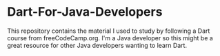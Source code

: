 # Dart-For-Java-Developers
This repository contains the material I used to study by following a Dart course from freeCodeCamp.org. I'm a Java developer so this might be a great resource for other Java developers wanting to learn Dart.
